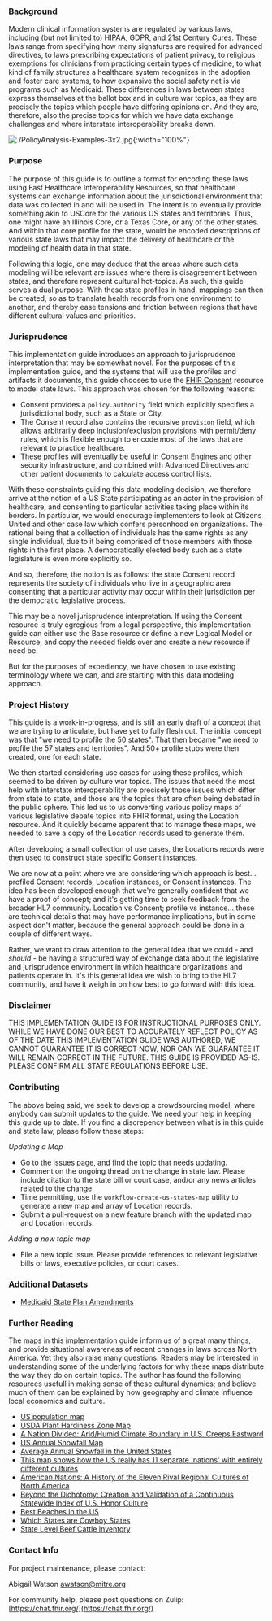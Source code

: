 
### Background  

Modern clinical information systems are regulated by various laws, including (but not limited to) HIPAA, GDPR, and 21st Century Cures.  These laws range from specifying how many signatures are required for advanced directives, to laws prescribing expectations of patient privacy, to religious exemptions for clinicians from practicing certain types of medicine, to what kind of family structures a healthcare system recognizes in the adoption and foster care systems, to how expansive the social safety net is via programs such as Medicaid.  These differences in laws between states express themselves at the ballot box and in culture war topics, as they are precisely the topics which people have differing opinions on.  And they are, therefore, also the precise topics for which we have data exchange challenges and where interstate interoperability breaks down.  

![./PolicyAnalysis-Examples-3x2.jpg](./PolicyAnalysis-Examples-3x2.jpg){:width="100%"}


### Purpose  

The purpose of this guide is to outline a format for encoding these laws using Fast Healthcare Interoperability Resources, so that healthcare systems can exchange information about the jurisdictional environment that data was collected in and will be used in.  The intent is to eventually provide something akin to USCore for the various US states and territories.  Thus, one might have an Illinois Core, or a Texas Core, or any of the other states.  And within that core profile for the state, would be encoded descriptions of various state laws that may impact the delivery of healthcare or the modeling of health data in that state.  

Following this logic, one may deduce that the areas where such data modeling will be relevant are issues where there is disagreement between states, and therefore represent cultural hot-topics.  As such, this guide serves a dual purpose.  With these state profiles in hand, mappings can then be created, so as to translate health records from one environment to another, and thereby ease tensions and friction between regions that have different cultural values and priorities.  


### Jurisprudence  
This implementation guide introduces an approach to jurisprudence interpretation that may be somewhat novel.  For the purposes of this implementation guide, and the systems that will use the profiles and artifacts it documents, this guide chooses to use the [FHIR Consent](https://hl7.org/fhir/R4/consent.html) resource to model state laws.  This approach was chosen for the following reasons:

- Consent provides a `policy.authority` field which explicitly specifies a jurisdictional body, such as a State or City.
- The Consent record also contains the recursive `provision` field, which allows arbitrarily deep inclusion/exclusion provisions with permit/deny rules, which is flexible enough to encode most of the laws that are relevant to practice healthcare.
- These profiles will eventually be useful in Consent Engines and other security infrastructure, and combined with Advanced Directives and other patient documents to calculate access control lists.  

With these constraints guiding this data modeling decision, we therefore arrive at the notion of a US State participating as an actor in the provision of healthcare, and consenting to particular activities taking place within its borders.  In particular, we would encourage implementers to look at Citizens United and other case law which confers personhood on organizations.  The rational being that a collection of individuals has the same rights as any single individual, due to it being comprised of those members with those rights in the first place.  A democratically elected body such as a state legislature is even more explicitly so.

And so, therefore, the notion is as follows:  the state Consent record represents the society of individuals who live in a geographic area consenting that a particular activity may occur within their jurisdiction per the democratic legislative process.

This may be a novel jurisprudence interpretation.  If using the Consent resource is truly egregious from a legal perspective, this implementation guide can either use the Base resource or define a new Logical Model or Resource, and copy the needed fields over and create a new resource if need be.  

But for the purposes of expediency, we have chosen to use existing terminology where we can, and are starting with this data modeling approach.  

### Project History   

This guide is a work-in-progress, and is still an early draft of a concept that we are trying to articulate, but have yet to fully flesh out.  The initial concept was that "we need to profile the 50 states".  That then became "we need to profile the 57 states and territories".  And 50+ profile stubs were then created, one for each state.  

We then started considering use cases for using these profiles, which seemed to be driven by culture war topics.  The issues that need the most help with interstate interoperability are precisely those issues which differ from state to state, and those are the topics that are often being debated in the public sphere.  This led us to us converting various policy maps of various legislative debate topics into FHIR format, using the Location resource.  And it quickly became apparent that to manage these maps, we needed to save a copy of the Location records used to generate them.  

After developing a small collection of use cases, the Locations records were then used to construct state specific Consent instances.  

We are now at a point where we are considering which approach is best...  profiled Consent records, Location instances, or Consent instances.  The idea has been developed enough that we're generally confident that we have a proof of concept; and it's getting time to seek feedback from the broader HL7 community.  Location vs Consent; profile vs instance... these are technical details that may have performance implications, but in some aspect don't matter, because the general approach could be done in a couple of different ways.  

Rather, we want to draw attention to the general idea that we could - and _should_ - be having a structured way of exchange data about the legislative and jurisprudence environment in which healthcare organizations and patients operate in.  It's this general idea we wish to bring to the HL7 community, and have it weigh in on how best to go forward with this idea.

### Disclaimer  
THIS IMPLEMENTATION GUIDE IS FOR INSTRUCTIONAL PURPOSES ONLY.  WHILE WE HAVE DONE OUR BEST TO ACCURATELY REFLECT POLICY AS OF THE DATE THIS IMPLEMENTATION GUIDE WAS AUTHORED, WE CANNOT GUARANTEE IT IS CORRECT NOW, NOR CAN WE GUARANTEE IT WILL REMAIN CORRECT IN THE FUTURE.  THIS GUIDE IS PROVIDED AS-IS.  PLEASE CONFIRM ALL STATE REGULATIONS BEFORE USE.  

### Contributing  

The above being said, we seek to develop a crowdsourcing model, where anybody can submit updates to the guide.  We need your help in keeping this guide up to date.  If you find a discrepency between what is in this guide and state law, please follow these steps:

*Updating a Map*  
- Go to the issues page, and find the topic that needs updating.  
- Comment on the ongoing thread on the change in state law.  Please include citation to the state bill or court case, and/or any news articles related to the change.
- Time permitting, use the `workflow-create-us-states-map` utility to generate a new map and array of Location records.  
- Submit a pull-request on a new feature branch with the updated map and Location records.  

*Adding a new topic map* 
- File a new topic issue.  Please provide references to relevant legislative bills or laws, executive policies, or court cases.

### Additional Datasets 


- [Medicaid State Plan Amendments](https://www.medicaid.gov/medicaid/medicaid-state-plan-amendments/index.html)  



### Further Reading    

The maps in this implementation guide inform us of a great many things, and provide situational awareness of recent changes in laws across North America.  Yet they also raise many questions.  Readers may be interested in understanding some of the underlying factors for why these maps distribute the way they do on certain topics.  The author has found the following resources usefull in making sense of these cultural dynamics; and believe much of them can be explained by how geography and climate influence local economics and culture.  

- [US population map](https://en.m.wikipedia.org/wiki/File:US_population_map.png)  
- [USDA Plant Hardiness Zone Map](https://planthardiness.ars.usda.gov/)    
- [A Nation Divided: Arid/Humid Climate Boundary in U.S. Creeps Eastward](https://www.scientificamerican.com/article/a-nation-divided-arid-humid-climate-boundary-in-u-s-creeps-eastward/)     
- [US Annual Snowfall Map](https://nyskiblog.com/directory/weather-data/us/annual-snowfall-map/)   
- [Average Annual Snowfall in the United States ](https://www.reddit.com/r/MapPorn/comments/2ft330/average_annual_snowfall_in_the_united_states/)  
- [This map shows how the US really has 11 separate 'nations' with entirely different cultures](https://www.businessinsider.com/the-11-nations-of-the-united-states-2015-7)   
- [American Nations: A History of the Eleven Rival Regional Cultures of North America](https://www.amazon.com/American-Nations-History-Regional-Cultures/dp/0143122029)  
- [Beyond the Dichotomy: Creation and Validation of a Continuous Statewide Index of U.S. Honor Culture](https://journals.sagepub.com/doi/abs/10.1177/01461672241255494)    
- [Best Beaches in the US](https://www.mapsofworld.com/usa/amp/thematic-maps/best-beaches-in-usa.html)    
- [Which States are Cowboy States](https://www.reddit.com/r/texas/comments/vv0qvf/which_states_are_cowboy_states/)   
- [State Level Beef Cattle Inventory](https://blogs.extension.msstate.edu/agecon/2019/03/11/state-level-beef-cattle-inventory/)  


### Contact Info  

For project maintenance, please contact:    

Abigail Watson <awatson@mitre.org> 

For community help, please post questions on Zulip:  
[https://chat.fhir.org/](https://chat.fhir.org/)  

